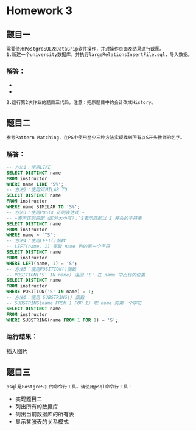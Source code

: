 # Homework 3
## 题目一
```txt
需要使用PostgreSQL及DataGrip软件操作，并对操作页面及结果进行截图。
1.新建一个university数据库，并执行largeRelationsInsertFile.sql，导入数据。
```
### 解答：
*
*
```txt
2.运行第2次作业的题目三代码。注意：把原题目中的会计改成History。
```
## 题目二
```txt
参考Pattern Matching，在PG中使用至少三种方法实现找到所有以S开头教师的名字。
```
### 解答：
```sql
-- 方法1：使用LIKE
SELECT DISTINCT name
FROM instructor
WHERE name LIKE 'S%';
-- 方法2：使用SIMILAR TO
SELECT DISTINCT name
FROM instructor
WHERE name SIMILAR TO 'S%';
-- 方法3：使用POSIX 正则表达式 ~
-- ~表示正则匹配（区分大小写）；^S表示匹配以 S 开头的字符串
SELECT DISTINCT name
FROM instructor
WHERE name ~ '^S';
-- 方法4：使用LEFT()函数
-- LEFT(name, 1) 提取 name 列的第一个字符
SELECT DISTINCT name
FROM instructor
WHERE LEFT(name, 1) = 'S';
-- 方法5：使用POSITION()函数
-- POSITION('S' IN name) 返回 'S' 在 name 中出现的位置
SELECT DISTINCT name
FROM instructor
WHERE POSITION('S' IN name) = 1;
-- 方法6：使用 SUBSTRING() 函数
-- SUBSTRING(name FROM 1 FOR 1) 取 name 的第一个字符
SELECT DISTINCT name
FROM instructor
WHERE SUBSTRING(name FROM 1 FOR 1) = 'S';
```
### 运行结果：
插入图片
## 题目三
```txt
psql是PostgreSQL的命令行工具。请使用psql命令行工具：
```
- 实现题目二
- 列出所有的数据库
- 列出当前数据库的所有表
- 显示某张表的关系模式
